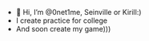 - 👋 Hi, I’m @0net1me, Seinville or Kirill:)
- I create practice for college
- And soon create my game)))



